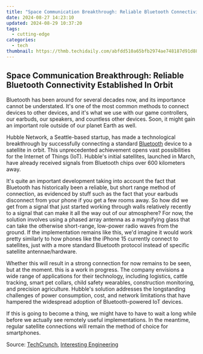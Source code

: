 ```yaml
---
title: "Space Communication Breakthrough: Reliable Bluetooth Connectivity Established In Orbit"
date: 2024-08-27 14:23:10
updated: 2024-08-29 10:37:20
tags:
  - cutting-edge
categories:
  - tech
thumbnail: https://thmb.techidaily.com/abfdd510a65bfb2974ae748187d91d88c050827e452b20253ad5c2d81a1eb51a.jpg
---
```


## Space Communication Breakthrough: Reliable Bluetooth Connectivity Established In Orbit

Bluetooth has been around for several decades now, and its importance cannot be understated. It's one of the most common methods to connect devices to other devices, and it's what we use with our game controllers, our earbuds, our speakers, and countless other devices. Soon, it might gain an important role outside of our planet Earth as well.

 Hubble Network, a Seattle-based startup, has made a technological breakthrough by successfully connecting a standard [Bluetooth](https://tech-recovery.techidaily.com/say-goodbye-to-crop-borders-displaying-complete-images-in-high-definition-on-instagram/) device to a satellite in orbit. This unprecedented achievement opens vast possibilities for the Internet of Things (IoT). Hubble's initial satellites, launched in March, have already received signals from Bluetooth chips over 600 kilometers away.

 It's quite an important development taking into account the fact that Bluetooth has historically been a reliable, but short range method of connection, as evidenced by stuff such as the fact that your earbuds disconnect from your phone if you get a few rooms away. So how did we get from a signal that just started working through walls relatively recently to a signal that can make it all the way out of our atmosphere? For now, the solution involves using a phased array antenna as a magnifying glass that can take the otherwise short-range, low-power radio waves from the ground. If the implementation remains like this, we'd imagine it would work pretty similarly to how phones like the iPhone 15 currently connect to satellites, just with a more standard Bluetooth protocol instead of specific satellite antennae/hardware.

 Whether this will result in a strong connection for now remains to be seen, but at the moment. this is a work in progress. The company envisions a wide range of applications for their technology, including logistics, cattle tracking, smart pet collars, child safety wearables, construction monitoring, and precision agriculture. Hubble's solution addresses the longstanding challenges of power consumption, cost, and network limitations that have hampered the widespread adoption of Bluetooth-powered IoT devices.

 If this is going to become a thing, we might have to have to wait a long while before we actually see remotely useful implementations. In the meantime, regular satellite connections will remain the method of choice for smartphones.

 Source: [TechCrunch](https://techcrunch.com/2024/05/02/hubble-network-connects-a-bluetooth-chip-to-a-satellite-for-the-first-time/), [Interesting Engineering](https://interestingengineering.com/innovation/bluetooth-connection-space-hubble-network})

<ins class="adsbygoogle"
     style="display:block"
     data-ad-format="autorelaxed"
     data-ad-client="ca-pub-7571918770474297"
     data-ad-slot="1223367746"></ins>



<ins class="adsbygoogle"
     style="display:block"
     data-ad-client="ca-pub-7571918770474297"
     data-ad-slot="8358498916"
     data-ad-format="auto"
     data-full-width-responsive="true"></ins>

